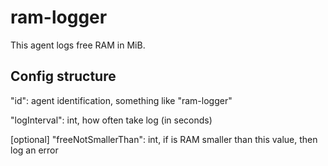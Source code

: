 # ram-logger

This agent logs free RAM in MiB.

## Config structure

"id": agent identification, something like "ram-logger"

"logInterval": int, how often take log (in seconds)

[optional] "freeNotSmallerThan": int, if is RAM smaller than this value, then log an error